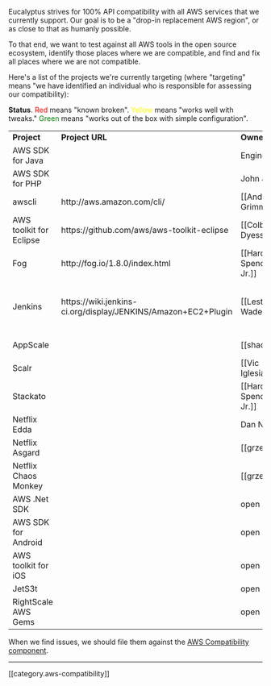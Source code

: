 Eucalyptus strives for 100% API compatibility with all AWS services that we currently support.  Our goal is to be a "drop-in replacement AWS region", or as close to that as humanly possible.

To that end, we want to test against all AWS tools in the open source ecosystem, identify those places where we are compatible, and find and fix all places where we are not compatible.

Here's a list of the projects we're currently targeting (where "targeting" means "we have identified an individual who is responsible for assessing our compatibility):

**Status**. <font color="red">Red</font> means "known broken". <font color="yellow">Yellow</font> means "works well with tweaks."  <font color="green">Green</font> means "works out of the box with simple configuration".

<table>
  <tr><td><b>Project</b></td><td><b>Project URL</b></td><td><b>Owner</b></td><td><b>Status</b></td><td><b>Notes</b></td></tr>
  <tr><td>AWS SDK for Java</td><td>&nbsp;</td><td>Engineering</td><td><font color="yellow">Yellow</font></td><td>Known issues with S3; on track for resolution in 3.3 sprint 4 (updated: 11 Mar 2013)</td></tr>
  <tr><td>AWS SDK for PHP</td><td>&nbsp;</td><td>John Jiang</td><td><font color="yellow"></td><td>Works with tweaks. See wiki page for latest: [[AWS SDK for PHP]]</td>
  <tr><td>awscli</td><td>http://aws.amazon.com/cli/</td><td>[[Andy Grimm]]</td><td><font color="yellow">Yellow</font></td><td>http://agrimmsreality.blogspot.com/2013/01/using-aws-cli-with-eucalyptus.html</td></tr>
  <tr><td>AWS toolkit for Eclipse</td><td>https://github.com/aws/aws-toolkit-eclipse</td><td>[[Colby Dyess]]</td><td><font color="yellow">Yellow</font></td><td>Short takeaway: EC2 functionality mostly "just works", some known issues around S3 functionality. More details here: [[Eclipse Plugin]]</td></tr>  
  <tr><td>Fog</td><td>http://fog.io/1.8.0/index.html</td><td>[[Harold Spencer Jr.]]</td><td><font color="yellow">Yellow</font></td><td>Lots of notes here: [[Fog]]</td></tr>
<tr><td>Jenkins</td><td>https://wiki.jenkins-ci.org/display/JENKINS/Amazon+EC2+Plugin</td><td>[[Lester Wade]]</td><td><font color="yellow">Yellow</font></td><td>Version 1.17 of the EC2 plugin doesn't work. Jenkins tries to get endpoints via the register URL which fails unless endpoint is https://cloudIP:8443/register. Once past this point, connectivity test yields "login failure: all modules ignored". Version 1.14 works however.</td></tr>
  <tr><td>AppScale</td><td>&nbsp;</td><td>[[shaon]]</td><td><font color="yellow">Yellow</font></td><td>http://mdshaonimran.wordpress.com/2013/03/01/run-appscale-on-eucalyptus/</td></tr>
  <tr><td>Scalr</td><td>&nbsp;</td><td>[[Vic Iglesias]]</td><td><font color="yellow">Yellow</font></td><td>http://testingclouds.wordpress.com/2013/01/23/using-scalr-for-automation-of-your-eucalyptus-cloud/</td></tr>
  <tr><td>Stackato</td><td>&nbsp;</td><td>[[Harold Spencer Jr.]]</td><td><font color="yellow">Yellow</font></td><td>Image runs, but the Stackato services do not yet work. More info: [[Stackato-Image]]</td></tr>
  <tr><td>Netflix Edda</td><td>&nbsp;</td><td>Dan Nurmi</td><td><font color="yellow">Yellow</font></td><td>http://nurmiblog.wordpress.com/2013/01/22/inspired-by-netflix/</td></tr>
  <tr><td>Netflix Asgard</td><td>&nbsp;</td><td>[[grze]]</td><td><font color="yellow">Yellow</font></td><td>&nbsp;</td></tr>
  <tr><td>Netflix Chaos Monkey</td><td>&nbsp;</td><td>[[grze]]</td><td><font color="yellow">Yellow</font></td><td>&nbsp;</td></tr>
  <tr><td>AWS .Net SDK</td><td>&nbsp;</td><td>open</td><td>&nbsp;</td><td>&nbsp;</td></tr>
  <tr><td>AWS SDK for Android</td><td>&nbsp;</td><td>open</td><td>&nbsp;</td><td>&nbsp;</td></tr>
  <tr><td>AWS toolkit for iOS</td><td>&nbsp;</td><td>open</td><td>&nbsp;</td><td>&nbsp;</td></tr>
  <tr><td>JetS3t</td><td>&nbsp;</td><td>open</td><td>&nbsp;</td><td>&nbsp;</td></tr>
  <tr><td>RightScale AWS Gems</td><td>&nbsp;</td><td>open</td><td>&nbsp;</td><td>&nbsp;</td></tr>
</table>

When we find issues, we should file them against the [AWS Compatibility component](https://eucalyptus.atlassian.net/browse/EUCA/component/10201).

*****

[[category.aws-compatibility]]